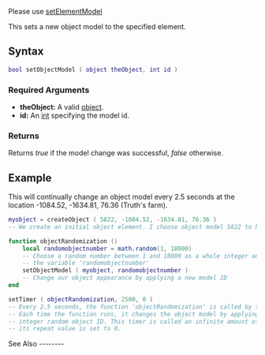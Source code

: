 Please use [setElementModel](/docs/setelementmodel.md "wikilink")

This sets a new object model to the specified element.

Syntax
------

``` lua
bool setObjectModel ( object theObject, int id )        
```

### Required Arguments

-   **theObject:** A valid [object](/docs/object.md "wikilink").
-   **id:** An [int](/docs/int.md "wikilink") specifying the model id.

### Returns

Returns *true* if the model change was successful, *false* otherwise.

Example
-------

<section name="Server" class="server" show="true">
This will continually change an object model every 2.5 seconds at the location -1084.52, -1634.81, 76.36 (Truth's farm).

``` lua
myobject = createObject ( 5822, -1084.52, -1634.81, 76.36 )
-- We create an initial object element. I choose object model 5822 to begin with.

function objectRandomization ()  
    local randomobjectnumber = math.random(1, 18000)
    -- Choose a random number between 1 and 18000 as a whole integer and assign it to
    -- the variable 'randomobjectnumber'
    setObjectModel ( myobject, randomobjectnumber )
    -- Change our object appearance by applying a new model ID
end

setTimer ( objectRandomization, 2500, 0 )
-- Every 2.5 seconds, the function 'objectRandomization' is called by this timer.
-- Each time the function runs, it changes the object model by applying a new whole-
-- integer random object ID. This timer is called an infinite amount of times since  
-- its repeat value is set to 0.
```

</section>
See Also
--------
